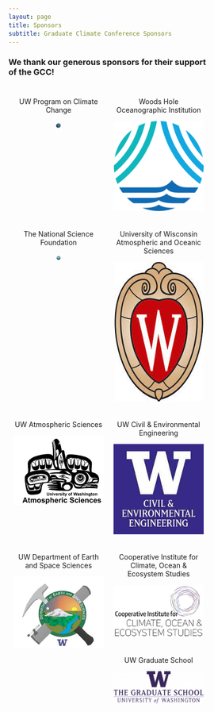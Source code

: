 ```yaml
---
layout: page
title: Sponsors
subtitle: Graduate Climate Conference Sponsors
---
```


### We thank our generous sponsors for their support of the GCC!



<style>
* {
  box-sizing: border-box;
}

.column {
  float: left;
  padding: 10px;
  background-color: site.page-col;
  border: 5px black;
  margin-right: auto;
  margin-left: auto;
  justify-items: center;
  align-items: center;
  text-align: center;
  align-self: center;
}

/* .a .img {
  height: 200px;
  width: auto;
} */

.left {
  width: 50%;
}

.right {
  width: 50%;
}

/* Clear floats after the columns */
.row:after {
  content: "";
  display: table;
  clear: both;
}

.top-buffer { margin-top:20px; }
</style>

<div class="row">
      <div class="column left">
        <p>UW Program on Climate Change</p>
        <a target="_blank" href="https://pcc.uw.edu"><img src="/assets/img/sponsors/pcc.png" alt="UW Program on Climate Change" style="height=10px; width:10px;"></a>
      </div>
      <div class="column right">
        <p>Woods Hole Oceanographic Institution</p>
        <a target="_blank" href="https://www.whoi.edu"><img src="/assets/img/sponsors/whoi.png" alt="Woods Hole Oceanographic Institution"></a>
      </div>
      <div class="column left">
        <p>The National Science Foundation</p>
        <a target="_blank" href="https://www.nsf.gov"><img src="/assets/img/sponsors/nsf.png" alt="National Science Foundation" style="height=10px; width:10px;"></a>
      </div>
      <div class="column right">
        <p>University of Wisconsin Atmospheric and Oceanic Sciences</p>
        <a target="_blank" href="https://www.aos.wisc.edu"><img src="/assets/img/sponsors/uw_aos.jpeg" alt="University of Wisconsin Atmospheric and Oceanic Sciences"></a>
      </div>
      <div class="column left">
        <p>UW Atmospheric Sciences</p>
        <a target="_blank" href="https://atmos.uw.edu/"><img src="/assets/img/sponsors/atmos.jpeg" alt="UW Atmospheric Sciences"></a>
      </div>
      <div class="column right">
        <p>UW Civil & Environmental Engineering</p>
        <a target="_blank" href="https://www.ce.washington.edu"><img src="/assets/img/sponsors/cee.jpeg" alt="UW Civil & Environmental Engineering"></a>
      </div>
      <div class="column left">
        <p>UW Department of Earth and Space Sciences</p>
        <a target="_blank" href="https://www.ess.washington.edu/"><img src="/assets/img/sponsors/ess.jpeg" alt="UW Department of Earth and Space Sciences"></a>
      </div>
      <div class="column right">
        <p>Cooperative Institute for Climate, Ocean & Ecosystem Studies</p>
        <a target="_blank" href="https://cicoes.uw.edu/"><img src="/assets/img/sponsors/cicoes.png" alt="Cooperative Institute for Climate, Ocean & Ecosystem Studies"></a>
      </div>
    <div class="column left">
        <p>UW Graduate School</p>
        <a target="_blank" href="https://grad.uw.edu/about-the-graduate-school/"><img src="/assets/img/sponsors/uw-grad-school.png" alt="The Graduate School, University of Washington"></a>
    </div>
    <div class="column right">
    </div>
</div>